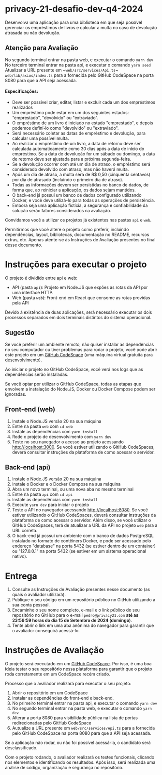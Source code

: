 # privacy-21-desafio-dev-q4-2024

Desenvolva uma aplicação para uma biblioteca em que seja possível gerenciar os empréstimos de livros e calcular a multa no caso de devolução atrasada ou não devolução.

## Atenção para Avaliação

No segundo terminal entrar na pasta web, e executar o comando `yarn dev`
No terceiro terminal entrar na pasta api, e executar o comando `yarn seed`
Atualizar a URL presente em ~`web/src/services/Api.ts`~ `web/lib/axios/index.ts` para a fornecida pelo GitHub CodeSpace na porta 8080 para que a API seja acessada.

#### Especificações:

- Deve ser possível criar, editar, listar e excluir cada um dos empréstimos realizados
- Um empréstimo pode estar em um dos seguintes estados: "emprestado", "devolvido" ou "extraviado".
- O empréstimo de um livro é iniciado no estado "emprestado", e depois podemos definí-lo como "devolvido" ou "extraviado".
- Será necessário coletar as datas de empréstimo e devolução, para calcular uma possível multa.
- Ao realizar o empréstimo de um livro, a data de retorno deve ser calculada automaticamente como 30 dias após a data de início do empréstimo. Se a data de devolução for um sábado ou domingo, a data de retorno deve ser ajustada para a próxima segunda-feira.
- Se a devolução ocorrer com até um dia de atraso, o empréstimo será considerado devolvido com atraso, mas não haverá multa.
- Após um dia de atraso, a multa será de R$ 0,50 (cinquenta centavos) por dia de atrasado (incluindo o primeiro dia de atraso).
- Todas as informações devem ser persistidas no banco de dados, de forma que, ao reiniciar a aplicação, os dados sejam mantidos.
- O back-end já possui um banco de dados configurado utilizando Docker, e você deve utilizá-lo para todas as operações de persistência.
- Embora seja uma aplicação fictícia, a segurança e confiabilidade da solução serão fatores considerados na avaliação.

Convidamos você a utilizar os projetos já existentes nas pastas `api` e `web`.

Permitirmos que você altere o projeto como preferir, incluindo dependências, layout, bibliotecas, documentação no README, recursos extras, etc. Apenas atente-se às Instruções de Avaliação presentes no final desse documento.

# Instruções para executar o projeto

O projeto é dividido entre api e web:

- API (pasta `api`): Projeto em Node.JS que expões as rotas da API por uma interface HTTP.
- Web (pasta `web`): Front-end em React que consome as rotas providas pela API

Devido à existência de duas aplicações, será necessário executar os dois processos separados em dois terminais distintos do sistema operacional.

## Sugestão

Se você preferir um ambiente remoto, não quiser instalar as dependências no seu computador ou tiver problemas para rodar o projeto, você pode abrir este projeto em um [GitHub CodeSpace](https://docs.github.com/pt/codespaces/overview) (uma máquina virtual gratuita para desenvolvimento).

Ao iniciar o projeto no GitHub CodeSpace, você verá nos logs que as dependências serão instaladas.

Se você optar por utilizar o GitHub CodeSpace, todas as etapas que envolvem a instalação do Node.JS, Docker ou Docker Compose podem ser ignoradas.

## Front-end (web)

1. Instale o Node.JS versão 20 na sua máquina
2. Entre na pasta `web` com `cd web`
3. Instale as dependências com `yarn install`
4. Rode o projeto de desenvolvimento com `yarn dev`
5. Teste no seu navegador o acesso ao projeto acessando [http://localhost:3000](http://localhost:3000). Se você estiver utilizando o GitHub CodeSpaces, deverá consultar instruções da plataforma de como acessar o servidor.

## Back-end (api)

1. Instale o Node.JS versão 20 na sua máquina
2. Instale o Docker e o Docker Compose na sua máquina
3. Abra um novo terminal, ou uma nova aba no mesmo terminal
4. Entre na pasta `api` com `cd api`
5. Instale as dependências com `yarn install`
6. Execute `yarn dev` para iniciar o projeto
7. Teste a API no navegador acessando [http://localhost:8080](http://localhost:8080). Se você estiver utilizando o GitHub CodeSpaces, deverá consultar instruções da plataforma de como acessar o servidor. Além disso, se você utilizar o GitHub CodeSpaces, terá de atualizar a URL da API no projeto `web` para a URL correta.
8. O back-end já possui um ambiente com o banco de dados PostgreSQL instalado no formato de contêiners Docker, e pode ser acessado pelo endereço "database" na porta 5432 (se estiver dentro de um container) ou "127.0.0.1" na porta 5432 (se estiver em um sistema operacional nativo).

# Entrega

1. Consulte as Instruções de Avaliação presentes nesse documento (as quais o avaliador utilizará).
2. Publique o seu código em um repositório público no GitHub utilizando a sua conta pessoal.
3. Encaminhe o seu nome completo, e-mail e o link público do seu repositório no GitHub para o e-mail `pedro@privacy21.com` **até as 23:59:59 horas do dia 15 de Setembro de 2024 (domingo)**.
4. Tente abrir o link em uma aba anônima do navegador para garantir que o avaliador conseguirá acessá-lo.

# Instruções de Avaliação

O projeto será executado em um [GitHub CodeSpace](https://docs.github.com/pt/codespaces/overview). Por isso, é uma boa ideia testar o seu repositório nessa plataforma para garantir que o projeto roda corretamente em um CodeSpace recém criado.

Processo que o avaliador realizará para executar o seu projeto:

1. Abrir o repositório em um CodeSpace
2. Instalar as dependências do front-end e back-end.
3. No primeiro terminal entrar na pasta api, e executar o comando `yarn dev`
4. No segundo terminal entrar na pasta web, e executar o comando `yarn dev`
5. Alterar a porta 8080 para visibilidade pública na lista de portas redirecionadas pelo GitHub CodeSpace
6. Autualize a URL presente em `web/src/services/Api.ts` para a fornecida pelo GitHub CodeSpace na porta 8080 para que a API seja acessada.

Se a aplicação não rodar, ou não foi possível acessá-la, o candidato será desclassificado.

Com o projeto rodando, o avaliador realizará os testes funcionais, clicando nos elementos e identificando os resultados. Após isso, será realizada uma análise de código, organização e segurança no repositório.
